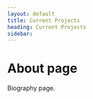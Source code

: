 ```yaml
---
layout: default
title: Current Projects
heading: Current Projects
sidebar:
---
```

# About page

Biography page.